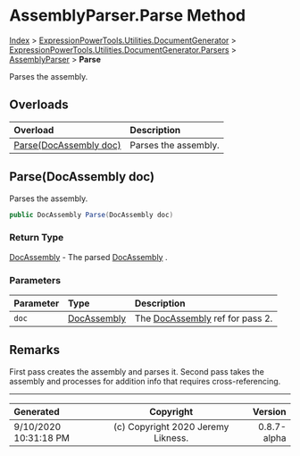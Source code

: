 ﻿# AssemblyParser.Parse Method

[Index](../index.md) > [ExpressionPowerTools.Utilities.DocumentGenerator](ExpressionPowerTools.Utilities.DocumentGenerator.a.md) > [ExpressionPowerTools.Utilities.DocumentGenerator.Parsers](ExpressionPowerTools.Utilities.DocumentGenerator.Parsers.n.md) > [AssemblyParser](ExpressionPowerTools.Utilities.DocumentGenerator.Parsers.AssemblyParser.cs.md) > **Parse**

Parses the assembly.

## Overloads

| Overload | Description |
| :-- | :-- |
| [Parse(DocAssembly doc)](#parsedocassembly-doc) | Parses the assembly. |
## Parse(DocAssembly doc)

Parses the assembly.

```csharp
public DocAssembly Parse(DocAssembly doc)
```

### Return Type

 [DocAssembly](ExpressionPowerTools.Utilities.DocumentGenerator.Hierarchy.DocAssembly.cs.md)  - The parsed [DocAssembly](ExpressionPowerTools.Utilities.DocumentGenerator.Hierarchy.DocAssembly.cs.md) .

### Parameters

| Parameter | Type | Description |
| :-- | :-- | :-- |
| `doc` | [DocAssembly](ExpressionPowerTools.Utilities.DocumentGenerator.Hierarchy.DocAssembly.cs.md) | The [DocAssembly](ExpressionPowerTools.Utilities.DocumentGenerator.Hierarchy.DocAssembly.cs.md) ref for pass 2. |


## Remarks

First pass creates the assembly and parses it. Second pass takes the
            assembly and processes for addition info that requires cross-referencing.


---

| Generated | Copyright | Version |
| :-- | :-: | --: |
| 9/10/2020 10:31:18 PM | (c) Copyright 2020 Jeremy Likness. | 0.8.7-alpha |
